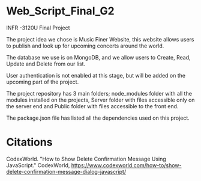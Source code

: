 # Web_Script_Final_G2
INFR -3120U Final Project


The project idea we chose is Music Finer Website, this website allows users to publish and look up for upcoming concerts around the world. 

The database we use is on MongoDB, and we allow users to Create, Read, Update and Delete from our list.

User authentication is not enabled at this stage, but will be added on the upcoming part of the project. 

The project repository has 3 main folders; node_modules folder with all the modules installed on the projects, Server folder with files accessible only on the server end and Public folder with files accessible to the front end. 

The package.json file has listed all the dependencies used on this project. 

# Citations
CodexWorld. "How to Show Delete Confirmation Message Using JavaScript." CodexWorld, https://www.codexworld.com/how-to/show-delete-confirmation-message-dialog-javascript/
